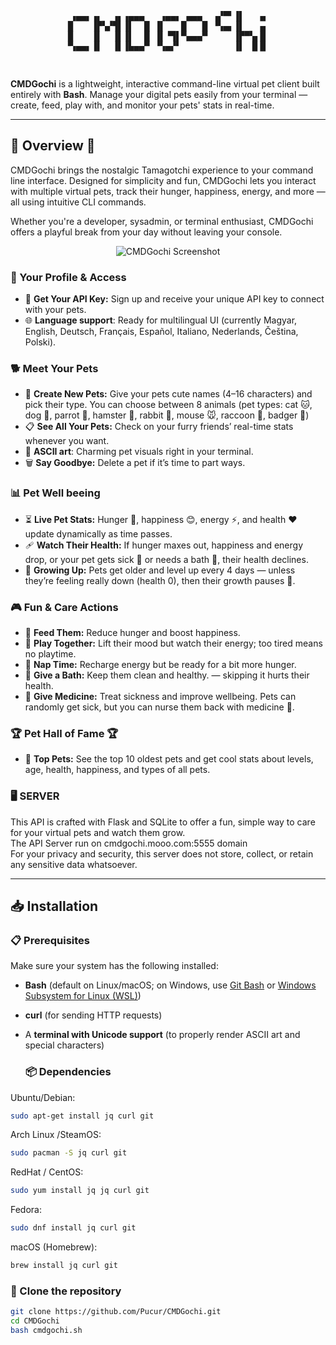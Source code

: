 <div style="text-align: center;">
  <pre style="display: inline-block; text-align: left;">
 ▗▄▄▖▗▖  ▗▖▗▄▄▄   ▗▄▄▖ ▄▄▄  ▗▞▀▘▐▌   ▄ 
▐▌   ▐▛▚▞▜▌▐▌  █ ▐▌   █   █ ▝▚▄▖▐▌   ▄ 
▐▌   ▐▌  ▐▌▐▌  █ ▐▌▝▜▌▀▄▄▄▀     ▐▛▀▚▖█ 
▝▚▄▄▖▐▌  ▐▌▐▙▄▄▀ ▝▚▄▞▘          ▐▌ ▐▌█ 
  </pre>
</div>

**CMDGochi** is a lightweight, interactive command-line virtual pet client built entirely with **Bash**. Manage your digital pets easily from your terminal — create, feed, play with, and monitor your pets' stats in real-time.

---

## 🐾 Overview 🐾

CMDGochi brings the nostalgic Tamagotchi experience to your command line interface. Designed for simplicity and fun, CMDGochi lets you interact with multiple virtual pets, track their hunger, happiness, energy, and more — all using intuitive CLI commands.

Whether you're a developer, sysadmin, or terminal enthusiast, CMDGochi offers a playful break from your day without leaving your console.

<div align="center">

![CMDGochi Screenshot](https://i.kek.sh/F6yjWUD0EXP.png)

</div>


### 👤 Your Profile & Access
- 🔑 **Get Your API Key:** Sign up and receive your unique API key to connect with your pets.
- 🌐 **Language support**: Ready for multilingual UI (currently Magyar, English, Deutsch, Français, Español, Italiano, Nederlands, Čeština, Polski).

### 🐕 Meet Your Pets
- 🐾 **Create New Pets:** Give your pets cute names (4–16 characters) and pick their type. You can choose between 8 animals (pet types: cat 🐱, dog 🐶, parrot 🦜, hamster 🐹, rabbit 🐰, mouse 🐭, raccoon 🦝, badger 🦡)
- 📋 **See All Your Pets:** Check on your furry friends’ real-time stats whenever you want.
- 🦝 **ASCII art**: Charming pet visuals right in your terminal.
- 🗑️ **Say Goodbye:** Delete a pet if it’s time to part ways.

### 📊 Pet Well beeing
- ⏳ **Live Pet Stats:** Hunger 🍗, happiness 😊, energy ⚡, and health ❤️ update dynamically as time passes.
- 🩹 **Watch Their Health:** If hunger maxes out, happiness and energy drop, or your pet gets sick 🤒 or needs a bath 🛁, their health declines.
- 🎂 **Growing Up:** Pets get older and level up every 4 days — unless they’re feeling really down (health 0), then their growth pauses 🧊.

### 🎮 Fun & Care Actions
- 🍎 **Feed Them:** Reduce hunger and boost happiness.
- 🧸 **Play Together:** Lift their mood but watch their energy; too tired means no playtime.
- 🛌 **Nap Time:** Recharge energy but be ready for a bit more hunger.
- 🛁 **Give a Bath:** Keep them clean and healthy. — skipping it hurts their health.
- 💊 **Give Medicine:** Treat sickness and improve wellbeing. Pets can randomly get sick, but you can nurse them back with medicine 🤧.

### 🏆 Pet Hall of Fame 🏆
- 🌟 **Top Pets:** See the top 10 oldest pets and get cool stats about levels, age, health, happiness, and types of all pets.

### 🖥️ **SERVER**
This API is crafted with Flask and SQLite to offer a fun, simple way to care for your virtual pets and watch them grow.<br>
The API Server run on cmdgochi.mooo.com:5555 domain<br>
For your privacy and security, this server does not store, collect, or retain any sensitive data whatsoever.

---



## 📥 Installation

### 📋 Prerequisites

Make sure your system has the following installed:

- **Bash** (default on Linux/macOS; on Windows, use [Git Bash](https://gitforwindows.org/) or [Windows Subsystem for Linux (WSL)](https://learn.microsoft.com/en-us/windows/wsl/install))
- **curl** (for sending HTTP requests)
- A **terminal with Unicode support** (to properly render ASCII art and special characters)

  ### 📦 Dependencies
Ubuntu/Debian:
```bash
sudo apt-get install jq curl git
```
Arch Linux /SteamOS:
```bash
sudo pacman -S jq curl git
```
RedHat / CentOS:
```bash
sudo yum install jq jq curl git
```
Fedora:
```bash
sudo dnf install jq curl git
```
macOS (Homebrew):
```bash
brew install jq curl git
```

### 💾 Clone the repository

```bash
git clone https://github.com/Pucur/CMDGochi.git
cd CMDGochi
bash cmdgochi.sh
```
